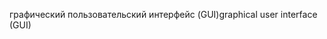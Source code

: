 <span data-ttu-id="fe3e2-101">графический пользовательский интерфейс (GUI)</span><span class="sxs-lookup"><span data-stu-id="fe3e2-101">graphical user interface (GUI)</span></span>